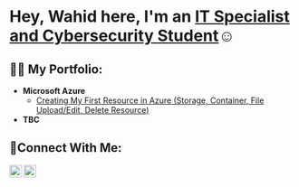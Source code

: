 <h1>Hey, Wahid here, I'm an <a href="https://linkedin.com/in/wahida01">IT Specialist and Cybersecurity Student</a>☺</h1>

<h2>👨‍💻 My Portfolio:</h2>

- <b>Microsoft Azure</b>
  - [Creating My First Resource in Azure (Storage, Container, File Upload/Edit, Delete Resource)](https://github.com/cyberwahid01/1-azure-resource-setup)
- <b>TBC</b>
  


<h2>🤳Connect With Me:</h2>

[<img align="left" alt="Josh | LinkedIn" width="22px" src="https://cdn.jsdelivr.net/npm/simple-icons@v3/icons/linkedin.svg" />][linkedin]
[<img align="left" alt="Josh | Medium" width="22px" src="https://console.dev/img/favicons/daily.dev.jpg" />][dailydev]

[dailydev]: https://app.daily.dev/wahidfwd
[linkedin]: https://linkedin.com/in/wahida01

